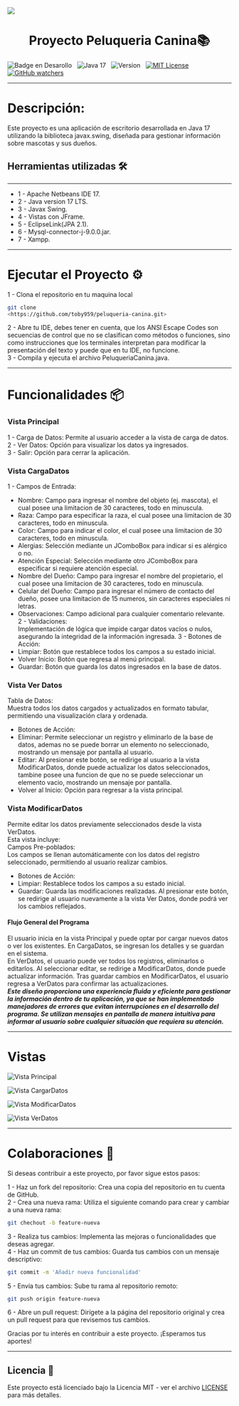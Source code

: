 ![](https://api.visitorbadge.io/api/VisitorHit?user=toby959&repo=peluqueria-canina&countColor=%230e75b6)
<h1 align="center">Proyecto Peluqueria Canina📚</h1>


![Badge en Desarollo](https://img.shields.io/badge/STATUS-EN%20DESAROLLO-green)&nbsp;&nbsp;&nbsp;![Java 17](https://img.shields.io/badge/java-17-blue?logo=java)&nbsp;&nbsp;&nbsp;![Version](https://img.shields.io/badge/version-v1.0-COLOR.svg)&nbsp;&nbsp;&nbsp;[![MIT License](https://img.shields.io/badge/licencia-MIT-blue.svg)](LICENSE)&nbsp;&nbsp;&nbsp;[![GitHub watchers](https://img.shields.io/github/watchers/toby959/conversor-toby959.svg?style=social&label=Watch&maxAge=2592000)](https://GitHub.com/toby959/conversor-toby959/watchers/)
___

# Descripción:   
Este proyecto es una aplicación de escritorio desarrollada en Java 17 utilizando la biblioteca javax.swing, diseñada para gestionar información sobre mascotas y sus dueños. 

## Herramientas utilizadas 🛠️  
___
* 1 - Apache Netbeans IDE 17.
* 2 - Java version 17 LTS.
* 3 - Javax Swing.
* 4 - Vistas con JFrame. 
* 5 - EclipseLink(JPA 2.1).
* 6 - Mysql-connector-j-9.0.0.jar.
* 7 - Xampp.
___

# Ejecutar el Proyecto ⚙️
1 - Clona el repositorio en tu maquina local
``` bash
git clone
<https://github.com/toby959/peluqueria-canina.git>
```
2 - Abre tu IDE, debes tener en cuenta, que los ANSI Escape Codes son secuencias de control que no se clasifican como métodos o funciones, sino como instrucciones que los terminales interpretan para modificar la presentación del texto y puede que en tu IDE, no funcione.  
3 - Compila y ejecuta el archivo PeluqueriaCanina.java.
___

# Funcionalidades 📦

### Vista Principal
1 - Carga de Datos: Permite al usuario acceder a la vista de carga de datos.   
2 - Ver Datos: Opción para visualizar los datos ya ingresados.   
3 - Salir: Opción para cerrar la aplicación.
### Vista CargaDatos
1 - Campos de Entrada:
* Nombre: Campo para ingresar el nombre del objeto (ej. mascota), el cual posee una limitacion de 30 caracteres, todo en minuscula.   
* Raza: Campo para especificar la raza, el cual posee una limitacion de 30 caracteres, todo en minuscula.   
* Color: Campo para indicar el color, el cual posee una limitacion de 30 caracteres, todo en minuscula.   
* Alergias: Selección mediante un JComboBox para indicar si es alérgico o no.   
* Atención Especial: Selección mediante otro JComboBox para especificar si requiere atención especial.   
* Nombre del Dueño: Campo para ingresar el nombre del propietario, el cual posee una limitacion de 30 caracteres, todo en minuscula.   
* Celular del Dueño: Campo para ingresar el número de contacto del dueño, posee una limitacion de 15 numeros, sin caracteres especiales ni letras.    
* Observaciones: Campo adicional para cualquier comentario relevante.   
2 - Validaciones:   
Implementación de lógica que impide cargar datos vacíos o nulos, asegurando la integridad de la información ingresada.
3 - Botones de Acción:   
* Limpiar: Botón que restablece todos los campos a su estado inicial.   
* Volver Inicio: Botón que regresa al menú principal.   
* Guardar: Botón que guarda los datos ingresados en la base de datos.   
### Vista Ver Datos
Tabla de Datos:   
Muestra todos los datos cargados y actualizados en formato tabular, permitiendo una visualización clara y ordenada.   
* Botones de Acción:   
* Eliminar: Permite seleccionar un registro y eliminarlo de la base de datos, ademas no se puede borrar un elemento no seleccionado, mostrando un mensaje por pantalla al usuario.
* Editar: Al presionar este botón, se redirige al usuario a la vista ModificarDatos, donde puede actualizar los datos seleccionados, tambine posee una funcion de que no se puede seleccionar un elemento vacio, mostrando un mensaje por pantalla.   
* Volver al Inicio: Opción para regresar a la vista principal.   
### Vista ModificarDatos   
Permite editar los datos previamente seleccionados desde la vista VerDatos.   
Esta vista incluye:   
Campos Pre-poblados:   
Los campos se llenan automáticamente con los datos del registro seleccionado, permitiendo al usuario realizar cambios.   
* Botones de Acción:   
* Limpiar: Restablece todos los campos a su estado inicial.   
* Guardar: Guarda las modificaciones realizadas. Al presionar este botón, se redirige al usuario nuevamente a la vista Ver Datos, donde podrá ver los cambios reflejados.   
#### Flujo General del Programa    
El usuario inicia en la vista Principal y puede optar por cargar nuevos datos o ver los existentes.
En CargaDatos, se ingresan los detalles y se guardan en el sistema.   
En VerDatos, el usuario puede ver todos los registros, eliminarlos o editarlos. Al seleccionar editar, se redirige a ModificarDatos, donde puede actualizar información. Tras guardar cambios en ModificarDatos, el usuario regresa a VerDatos para confirmar las actualizaciones.   
***Este diseño proporciona una experiencia fluida y eficiente para gestionar la información dentro de tu aplicación, ya que se han implementado manejadores de errores que evitan interrupciones en el desarrollo del programa. Se utilizan mensajes en pantalla de manera intuitiva para informar al usuario sobre cualquier situación que requiera su atención.***

___

# Vistas 


![Vista Principal](principal.png)

![Vista CargarDatos](cargarDatos1.png)

![Vista ModificarDatos](modificarDatos.png)

![Vista VerDatos](verDatos.png)
___

# Colaboraciones 🎯 
Si deseas contribuir a este proyecto, por favor sigue estos pasos:  

1 - Haz un fork del repositorio: Crea una copia del repositorio en tu cuenta de GitHub.  
2 - Crea una nueva rama: Utiliza el siguiente comando para crear y cambiar a una nueva rama:  
```bash
git chechout -b feature-nueva
```
3 - Realiza tus cambios: Implementa las mejoras o funcionalidades que deseas agregar.  
4 - Haz un commit de tus cambios: Guarda tus cambios con un mensaje descriptivo:  
```bash 
git commit -m 'Añadir nueva funcionalidad'
```
5 - Envía tus cambios: Sube tu rama al repositorio remoto:  
````bash
git push origin feature-nueva
````
6 - Abre un pull request: Dirígete a la página del repositorio original y crea un pull request para que revisemos tus cambios.  

Gracias por tu interés en contribuir a este proyecto. ¡Esperamos tus aportes!
___

## Licencia 📜

Este proyecto está licenciado bajo la Licencia MIT - ver el archivo [LICENSE](https://github.com/toby959/peluqueria-canina/blob/main/LICENSE) para más detalles.



